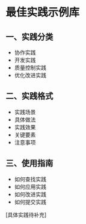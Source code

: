# 最佳实践示例库

## 一、实践分类
- 协作实践
- 开发实践
- 质量控制实践
- 优化改进实践

## 二、实践格式
- 实践场景
- 具体做法
- 实践效果
- 关键要素
- 注意事项

## 三、使用指南
- 如何查找实践
- 如何应用实践
- 如何改进实践
- 如何提交实践

[具体实践待补充] 